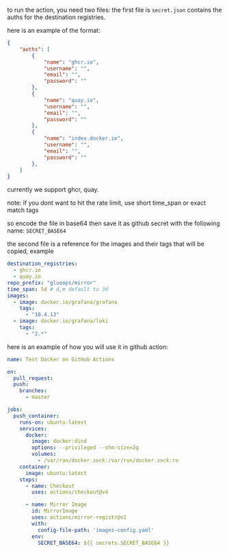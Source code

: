 to run the action, you need two files:
the first file is `secret.json` contains the auths for the destination registries.

here is an example of the format:

```json
{
    "auths": [
        {
            "name": "ghcr.io",
            "username": "",
            "email": "",
            "password": ""
        },
        {
            "name": "quay.io",
            "username": "",
            "email": "",
            "password": ""
        },
        {
            "name": "index.docker.io",
            "username": "",
            "email": "",
            "password": ""
        },
    ]
}
```

currently we support ghcr, quay.

note: if you dont want to hit the rate limit, use short time_span or exact match tags

so encode the file in base64 then save it as github secret with the following name: `SECRET_BASE64`

the second file is a reference for the images and their tags that will be copied, example

```yaml
destination_registries: 
  - ghcr.io
  - quay.io
repo_prefix: "glueops/mirror"
time_span: 5d # d,m default to 3d
images:
  - image: docker.io/grafana/grafana
    tags:
      - "10.4.13"
  - image: docker.io/grafana/loki
    tags: 
      - "2.*"
```

here is an example of how you will use it in github action:

```yaml
name: Test Docker on GitHub Actions

on:
  pull_request:
  push:
    branches: 
      - master

jobs:
  push_container:
    runs-on: ubuntu-latest
    services:
      docker:
        image: docker:dind
        options: --privileged --shm-size=2g
        volumes:
          - /var/run/docker.sock:/var/run/docker.sock:ro
    container:
      image: ubuntu:latest
    steps:
      - name: Checkout
        uses: actions/checkout@v4

      - name: Mirror Image
        id: MirrorImage
        uses: actions/mirror-registr@v1
        with:
          config-file-path: 'images-config.yaml'
        env:
          SECRET_BASE64: ${{ secrets.SECRET_BASE64 }}
```